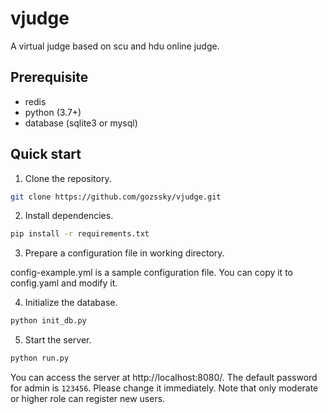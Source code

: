 # vjudge

A virtual judge based on scu and hdu online judge.

## Prerequisite

* redis
* python (3.7+)
* database (sqlite3 or mysql)

## Quick start

1. Clone the repository.

```bash
git clone https://github.com/gozssky/vjudge.git
```

2. Install dependencies.

```bash
pip install -r requirements.txt
```

3. Prepare a configuration file in working directory.

config-example.yml is a sample configuration file. You can copy it to config.yaml and modify it.

4. Initialize the database.

```bash
python init_db.py
```

5. Start the server.

```bash
python run.py
```

You can access the server at http://localhost:8080/. The default password for admin is `123456`. Please change it
immediately. Note that only moderate or higher role can register new users.